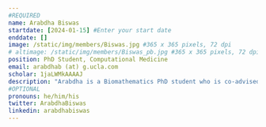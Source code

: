 ```yaml
---
#REQUIRED
name: Arabdha Biswas
startdate: [2024-01-15] #Enter your start date
enddate: []
image: /static/img/members/Biswas.jpg #365 x 365 pixels, 72 dpi
# altimage: /static/img/members/Biswas_pb.jpg #365 x 365 pixels, 72 dpi
position: PhD Student, Computational Medicine
email: arabdhab (at) g.ucla.com 
scholar: 1jaLWMkAAAAJ
description: "Arabdha is a Biomathematics PhD student who is co-advised by Jeffrey Chiang. He did his undergrad at UC Irvine majoring in Mathematical Biology with minors in Bioinformatics and Statistics. Arabdha's research interests are in leveraging EHR and genetic data for clinical applications. In his free time, his hobbies include reading fantasy novels, powerlifting, trying new restaurants in LA, and helping Albert distract other lab members."
#OPTIONAL
pronouns: he/him/his
twitter: ArabdhaBiswas
linkedin: arabdhabiswas
---
```


